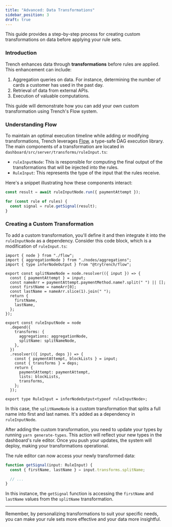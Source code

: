```yaml
---
title: "Advanced: Data Transformations"
sidebar_position: 3
draft: true
---
```


This guide provides a step-by-step process for creating custom transformations on data before applying your rule sets.

### Introduction

Trench enhances data through **transformations** before rules are applied. This enhancement can include:

1. Aggregation queries on data. For instance, determining the number of cards a customer has used in the past day.
2. Retrieval of data from external APIs.
3. Execution of valuable computations.

This guide will demonstrate how you can add your own custom transformation using Trench's Flow system.

### Understanding Flow

To maintain an optimal execution timeline while adding or modifying transformations, Trench leverages [Flow](https://github.com/trytrench/flow), a type-safe DAG execution library. The main components of a transformation are located in `dashboard/src/server/transforms/ruleInput.ts`:

- `ruleInputNode`: This is responsible for computing the final output of the transformations that will be injected into the rules.
- `RuleInput`: This represents the type of the input that the rules receive.

Here's a snippet illustrating how these components interact:

```typescript
const result = await ruleInputNode.run({ paymentAttempt });

for (const rule of rules) {
  const signal = rule.getSignal(result);
}
```

### Creating a Custom Transformation

To add a custom transformation, you'll define it and then integrate it into the `ruleInputNode` as a dependency. Consider this code block, which is a modification of `ruleInput.ts`:

```typescript{0, 4-13, 19}
import { node } from "./flow";
import { aggregationNode } from "./nodes/aggregations";
import { type inferNodeOutput } from "@trytrench/flow";

export const splitNameNode = node.resolver(({ input }) => {
  const { paymentAttempt } = input;
  const nameArr = paymentAttempt.paymentMethod.name?.split(" ") || [];
  const firstName = nameArr[0];
  const lastName = nameArr.slice(1).join(" ");
  return {
    firstName,
    lastName,
  };
});

export const ruleInputNode = node
  .depend({
    transforms: {
      aggregations: aggregationNode,
      splitName: splitNameNode,
    },
  })
  .resolver(({ input, deps }) => {
    const { paymentAttempt, blockLists } = input;
    const { transforms } = deps;
    return {
      paymentAttempt: paymentAttempt,
      lists: blockLists,
      transforms,
    };
  });

export type RuleInput = inferNodeOutput<typeof ruleInputNode>;
```

In this case, the `splitNameNode` is a custom transformation that splits a full name into first and last names. It's added as a dependency in `ruleInputNode`.

After adding the custom transformation, you need to update your types by running `yarn generate-types`. This action will reflect your new types in the dashboard's rule editor. Once you push your updates, the system will deploy, making your transformations operational.

The rule editor can now access your newly transformed data:

```typescript
function getSignal(input: RuleInput) {
  const { firstName, lastName } = input.transforms.splitName;

  // ...
}
```

In this instance, the `getSignal` function is accessing the `firstName` and `lastName` values from the `splitName` transformation.

---

Remember, by personalizing transformations to suit your specific needs, you can make your rule sets more effective and your data more insightful.
